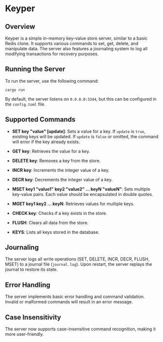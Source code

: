 
# Keyper

## Overview

Keyper is a simple in-memory key-value store server, similar to a basic Redis clone. It supports various commands to set, get, delete, and manipulate data. The server also features a journaling system to log all modifying transactions for recovery purposes.

## Running the Server

To run the server, use the following command:

`cargo run`

By default, the server listens on `0.0.0.0:3344`, but this can be configured in the `config.toml` file.

## Supported Commands

-   **SET key "value" [update]**: Sets a value for a key. If `update` is `true`, existing keys will be updated. If `update` is `false` or omitted, the command will error if the key already exists.

-   **GET key**: Retrieves the value for a key.

-   **DELETE key**: Removes a key from the store.

-   **INCR key**: Increments the integer value of a key.

-   **DECR key**: Decrements the integer value of a key.

-   **MSET key1 "value1" key2 "value2" ... keyN "valueN"**: Sets multiple key-value pairs. Each value should be encapsulated in double quotes.

-   **MGET key1 key2 ... keyN**: Retrieves values for multiple keys.

-   **CHECK key**: Checks if a key exists in the store.

-   **FLUSH**: Clears all data from the store.

-   **KEYS**: Lists all keys stored in the database.


## Journaling

The server logs all write operations (SET, DELETE, INCR, DECR, FLUSH, MSET) to a journal file (`journal.log`). Upon restart, the server replays the journal to restore its state.

## Error Handling

The server implements basic error handling and command validation. Invalid or malformed commands will result in an error message.

## Case Insensitivity

The server now supports case-insensitive command recognition, making it more user-friendly.
